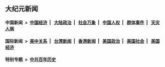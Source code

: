 ## 大纪元新闻

#### 中国新闻 &nbsp;>&nbsp; [中国经济](indexes/ncid283/README.md?07032045) &nbsp;| &nbsp; [大陆政治](indexes/ncid277/README.md?07032045) &nbsp;| &nbsp; [社会万象](indexes/ncid282/README.md?07032045) &nbsp;| &nbsp; [中国人权](indexes/ncid278/README.md?07032045) &nbsp;| &nbsp; [群体事件](indexes/ncid279/README.md?07032045) &nbsp;| &nbsp; [天灾人祸](indexes/ncid280/README.md?07032045)

#### 国际新闻 &nbsp;>&nbsp; [美中关系](indexes/nf1412576/README.md?07032045) &nbsp;| &nbsp; [台湾新闻](indexes/ncid1349361/README.md?07032045) &nbsp;| &nbsp; [香港新闻](indexes/ncid1349362/README.md?07032045) &nbsp;| &nbsp; [美国政治](indexes/ncid1078159/README.md?07032045) &nbsp;| &nbsp; [美国社会](indexes/ncid1078160/README.md?07032045) &nbsp;| &nbsp; [美国经济](indexes/ncid1078158/README.md?07032045)

#### 特别专题 &nbsp;>&nbsp; [中共百年历史](https://github.com/epoch-news/epoch-special/blob/master/README.md?07032045)  
